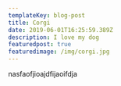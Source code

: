 ```yaml
---
templateKey: blog-post
title: Corgi
date: 2019-06-01T16:25:59.389Z
description: I love my dog
featuredpost: true
featuredimage: /img/corgi.jpg
---
```

nasfaofjioajdfijaoifdja

